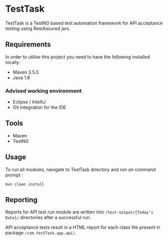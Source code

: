 # TestTask

TestTask is a TestNG based test automation framework for API acceptance testing using RestAssured jars.
 

## Requirements

In order to utilise this project you need to have the following installed locally:

- Maven 3.5.0
- Java 1.8

### Advised working environment

- Eclipse / IntelliJ
- Git Integration for the IDE

## Tools

- Maven
- TestNG

## Usage

To run all modules, navigate to TestTask directory and run on command prompt :

 `mvn clean install`

## Reporting

Reports for API test run module are written into `/test-output/{Today's Date}/` directories after a successful run.

API acceptance tests result in a HTML report for each class file present in package `/com.testTask.app.api/`.
